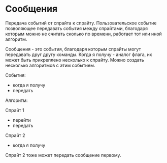 # Сообщения
Передача событий от спрайта к спрайту. Пользовательское событие позволяющее передавать события между спрайтами, благодаря которым можно не считать сколько по времени, работает тот или иной алгоритм.

Сообщения - это события, благодаря которым спрайты могут передавать друг другу команды.
Когда я получу - аналог флага, их может быть прикреплено несколько к спрайту. Можно создать несколько алгоритмов с этим событием.

События:
- когда я получу
- передать

Алгоритм:

Спрайт 1
- перейти
- передать

Спрайт 2
- когда я получу

Спрайт 2 тоже может передать сообщение первому.